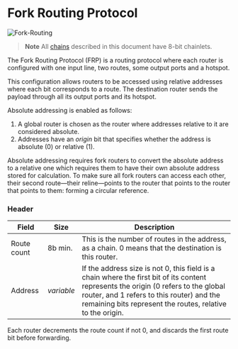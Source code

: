 # Fork Routing Protocol

![Fork-Routing](https://user-images.githubusercontent.com/35694451/208344240-cae75190-51f8-4d8c-88c7-c317a69d08fa.png)

> **Note** All [chains](https://github.com/ghoomfrog/universe/blob/main/computer%20science/chain.md) described in this document have 8-bit chainlets.

The Fork Routing Protocol (FRP) is a routing protocol where each router is configured with one input line, two routes, some output ports and a hotspot.

This configuration allows routers to be accessed using relative addresses where each bit corresponds to a route. The destination router sends the payload through all its output ports and its hotspot.

Absolute addressing is enabled as follows:
1. A global router is chosen as the router where addresses relative to it are considered absolute.
2. Addresses have an *origin* bit that specifies whether the address is absolute (0) or relative (1).

Absolute addressing requires fork routers to convert the absolute address to a relative one which requires them to have their own absolute address stored for calculation. To make sure all fork routers can access each other, their second route—their reline—points to the router that points to the router that points to them: forming a circular reference.

### Header

Field       |Size      |Description
------------|----------|-----------
Route count |8b min.   |This is the number of routes in the address, as a chain. 0 means that the destination is this router.
Address     |*variable*|If the address size is not 0, this field is a chain where the first bit of its content represents the origin (0 refers to the global router, and 1 refers to this router) and the remaining bits represent the routes, relative to the origin.

Each router decrements the route count if not 0, and discards the first route bit before forwarding.

